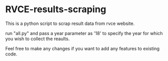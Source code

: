 # RVCE-results-scraping
This is a python script to scrap result data from rvce website.

run "all.py" and pass a year parameter as '18' to specify the year for which you wish to collect the reaults.

Feel free to make any changes if you want to add any features to existing code.
